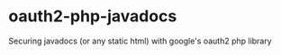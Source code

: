 oauth2-php-javadocs
===================

Securing javadocs (or any static html) with google's oauth2 php library

